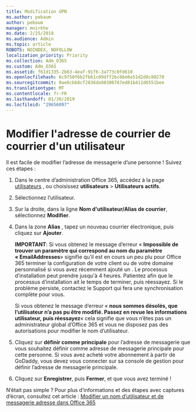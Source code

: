 ```yaml
---
title: Modification UPN
ms.author: pebaum
author: pebaum
manager: mnirkhe
ms.date: 2/25/2018
ms.audience: Admin
ms.topic: article
ROBOTS: NOINDEX, NOFOLLOW
localization_priority: Priority
ms.collection: Adm_O365
ms.custom: Adm_O365
ms.assetid: f61d1335-2b63-4eaf-91f6-3a773c0fd610
ms.openlocfilehash: 6c9750f6b2fb61c09dff2bc86e0a51d2d8c80270
ms.sourcegitcommit: 0ae6cbb8cf2836da98300767ed81b411d6551bee
ms.translationtype: MT
ms.contentlocale: fr-FR
ms.lasthandoff: 01/30/2019
ms.locfileid: "29656097"
---
```

# <a name="change-a-users-email-address"></a>Modifier l'adresse de courrier de courrier d'un utilisateur

Il est facile de modifier l’adresse de messagerie d’une personne ! Suivez ces étapes :
  
1. Dans le centre d’administration Office 365, accédez à la page [utilisateurs](https://go.microsoft.com/fwlink/p/?linkid=834822) , ou choisissez **utilisateurs** \> **Utilisateurs actifs**.
    
2. Sélectionnez l’utilisateur.
    
3. Sur la droite, dans la ligne **Nom d'utilisateur/Alias de courrier**, sélectionnez **Modifier**.
    
4. Dans la zone **Alias** , tapez un nouveau courrier électronique, puis cliquez sur **Ajouter**.
    
    **IMPORTANT**: Si vous obtenez le message d’erreur « **Impossible de trouver un paramètre qui correspond au nom du paramètre « EmailAddresses**» signifie qu’il est en cours un peu plu pour Office 365 terminer la configuration de votre client ou de votre domaine personnalisé si vous avez récemment ajouté un . Le processus d’installation peut prendre jusqu'à 4 heures. Patientez afin que le processus d’installation ait le temps de terminer, puis réessayez. Si le problème persiste, contactez le Support qui fera une synchronisation complète pour vous.
    
    Si vous obtenez le message d’erreur « **nous sommes désolés, que l’utilisateur n’a pas pu être modifié. Passez en revue les informations utilisateur, puis réessayez**« cela signifie que vous n’êtes pas un administrateur global d’Office 365 et vous ne disposez pas des autorisations pour modifier le nom d’utilisateur.
    
5. Cliquez sur **définir comme principale** pour l’adresse de messagerie que vous souhaitez définir comme adresse de messagerie principale pour cette personne. Si vous avez acheté votre abonnement à partir de GoDaddy, vous devez vous connecter sur sa console de gestion pour définir l’adresse de messagerie principale. 
    
6. Cliquez sur **Enregistrer**, puis **Fermer**, et que vous avez terminé !
    
N’était pas simple ? Pour plus d’informations et des étapes avec captures d’écran, consultez cet article : [Modifier un nom d’utilisateur et de messagerie adresse dans Office 365](https://support.office.com/article/https://support.office.com/article/Change-a-user-name-and-email-address-in-Office-365-fb5ac074-e203-4e1f-9843-b9d1a3e03297.aspx)
  

